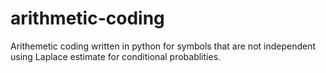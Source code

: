 # arithmetic-coding
Arithemetic coding written in python for symbols that are not independent using Laplace estimate for conditional probablities.
